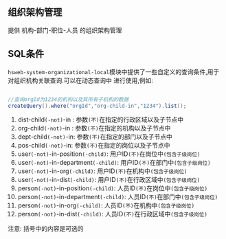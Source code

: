 ## 组织架构管理
提供 机构-部门-职位-人员 的组织架构管理


## SQL条件
`hsweb-system-organizational-local`模块中提供了一些自定义的查询条件,用于对组织机构关联查询.可以在动态查询中
进行使用,例如:

```java

//查询orgId为1234的机构以及其所有子机构的数据
createQuery().where("orgId","org-child-in","1234").list();

```

1. dist-child`(-not)`-in : 参数`(不)`在指定的行政区域以及子节点中
2. org-child`(-not)`-in : 参数`(不)`在指定的机构以及子节点中
3. dept-child`(-not)`-in: 参数`(不)`在指定的部门以及子节点中
3. pos-child`(-not)`-in: 参数`(不)`在指定的岗位以及子节点中
4. user`(-not)`-in-position`(-child)`: 用户ID`(不)`在岗位中`(包含子级岗位)`
5. user`(-not)`-in-department`(-child)`: 用户ID`(不)`在部门中`(包含子级岗位)`
6. user`(-not)`-in-org`(-child)`: 用户ID`(不)`在机构中`(包含子级岗位)`
7. user`(-not)`-in-dist`(-child)`: 用户ID`(不)`在行政区域中`(包含子级岗位)`
8. person`(-not)`-in-position`(-child)`: 人员ID`(不)`在岗位中`(包含子级岗位)`
9. person`(-not)`-in-department`(-child)`: 人员ID`(不)`在部门中`(包含子级岗位)`
10. person`(-not)`-in-org`(-child)`: 人员ID`(不)`在机构中`(包含子级岗位)`
11. person`(-not)`-in-dist`(-child)`: 人员ID`(不)`在行政区域中`(包含子级岗位)`

注意: 括号中的内容是可选的
